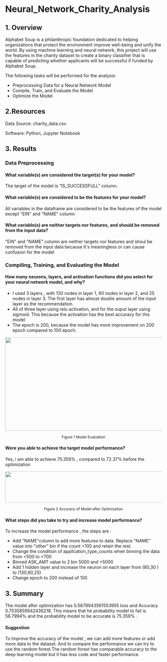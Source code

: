 # Neural_Network_Charity_Analysis
## 1. Overview
Alphabet Soup is a philanthropic foundation dedicated to helping organizations that protect the environment improve well-being and unify the world. By using machine learning and neural network, this project will use the features in the charity dataset to create a binary classifier that is capable of predicting whether applicants will be successful if funded by Alphabet Soup.

The following tasks will be performed for the analysis:
* Preprocessing Data for a Neural Network Model
* Compile, Train, and Evaluate the Model
* Optimize the Model


## 2.Resources
Data Source: charity_data.csv

Software: Python, Jupyter Notebook

## 3. Results
### Data Preprocessing
#### What variable(s) are considered the target(s) for your model?
The target of the model is “IS_SUCCESSFULL” column.

#### What variable(s) are considered to be the features for your model?
All variables in the dataframe are considered to be the features of the model except "EIN" and "NAME" column

#### What variable(s) are neither targets nor features, and should be removed from the input data? 
"EIN" and "NAME" column are neither targets nor features and shoul be removed from the input data because it's meaningless or can cause confusion for the model 

### Compiling, Training, and Evaluating the Model
#### How many neurons, layers, and activation functions did you select for your neural network model, and why?
* I used 3 layers , with 130 nodes in layer 1, 60 nodes in layer 2, and 25 nodes in layer 3. The first layer has almost double amount of the input layer as the recommendation. 
* All of three layer using relu activation, and for the ouput layer using sigmoid. This because the activation has the best accuracy for this model
* The epoch is 200, because the model has more improvement on 200 epoch compared to 100 epoch.
<p align="center">
    <img src="https://user-images.githubusercontent.com/88597187/148017066-eba6602e-b512-4692-99a8-e2f5008ced23.png"  width="600" height="300"/>
        
</p>

<p align="center">
  <sub>Figure 1 Model Evaluation </sub>
</p>

#### Were you able to achieve the target model performance?
Yes, i am able to achieve 75.359% , compared to 72.37% before the optimization
<p align="center">
    <img src="https://user-images.githubusercontent.com/88597187/148018364-039a3327-3d40-43ca-b17f-eb517f2ac63d.png"  width="600" height="100"/>
        
</p>

<p align="center">
  <sub>Figure 2 Accuracy of Model after Optimization</sub>
</p>

#### What steps did you take to try and increase model performance? 

To increase the model performance , the steps are :

* Add "NAME"column to add more features to data. Replace "NAME" value  into "other" bin if the count <100 and retain the rest. 
* Change the condition of appilcation_type_counts when binning the data from <500 to <700
* Binned ASK_AMT value to 2 bin 5000 and >5000
* Add 1 hidden layer and increase the neuron on each layer from (80,30 ) to (130,60,25)
* Change epoch to 200 instead of 100

## 3. Summary
The model  after optimization has 0.5679943561553955 loss and Accuracy  0.7535859942436218. This means that he probability model to fail is 56.7994% and  the probability model to be accurate is 75.359% .

#### Suggestion 
 To Improve the accuracy of the model , we can add more features or add more data to the dataset. And to compare the performance we can try to use the random forest.The random forest has comparable accuracy to the deep learning model but it has less code and faster performance. 

